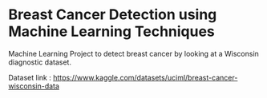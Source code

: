 # Breast Cancer Detection using Machine Learning Techniques
Machine Learning Project to detect breast cancer by looking at a Wisconsin diagnostic dataset.

Dataset link : https://www.kaggle.com/datasets/uciml/breast-cancer-wisconsin-data
